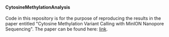 #### CytosineMethylationAnalysis

Code in this repository is for the purpose of reproducing the results in the paper entitled "Cytosine Methylation Variant Calling with MinION Nanopore Sequencing". The paper can be found here: [link](http://biorxiv.org/content/early/2016/04/04/047134).

